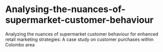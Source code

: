 # Analysing-the-nuances-of-supermarket-customer-behaviour
Analyzing the nuances of supermarket customer behaviour for  enhanced retail marketing strategies: A case study on customer  purchases within Colombo area

